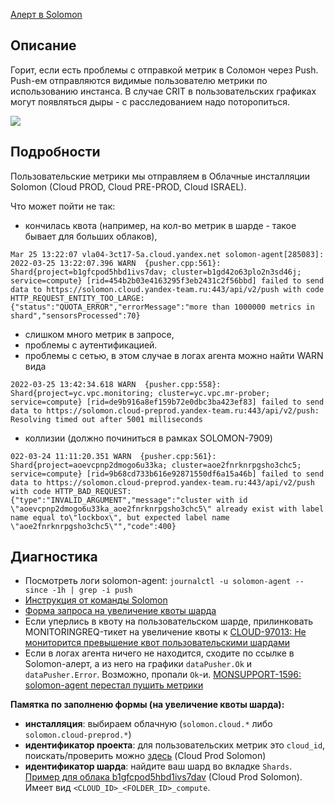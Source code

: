 [Алерт в Solomon](https://solomon.yandex-team.ru/admin/projects/yandexcloud/alerts?text=solomon-agent+push)

## Описание
Горит, если есть проблемы с отправкой метрик в Соломон через Push. Push-ем
отправляются видимые пользователю метрики по использованию инстанса.
В случае CRIT в пользовательских графиках могут появляться дыры -
с расследованием надо поторопиться.

![](https://jing.yandex-team.ru/files/simonov-d/CloudUserMetrics.png)

## Подробности
Пользовательские метрики мы отправляем в Облачные инсталляции Solomon (Cloud PROD, Cloud PRE-PROD, Cloud ISRAEL).

Что может пойти не так:
- кончилась квота (например, на кол-во метрик в шарде - такое бывает для больших облаков),
```
Mar 25 13:22:07 vla04-3ct17-5a.cloud.yandex.net solomon-agent[285083]: 2022-03-25 13:22:07.396 WARN  {pusher.cpp:561}: Shard{project=b1gfcpod5hbd1ivs7dav; cluster=b1gd42o63plo2n3sd46j; service=compute} [rid=454b2b03e4163295f3eb2431c2f56bbd] failed to send data to https://solomon.cloud.yandex-team.ru:443/api/v2/push with code HTTP_REQUEST_ENTITY_TOO_LARGE: {"status":"QUOTA_ERROR","errorMessage":"more than 1000000 metrics in shard","sensorsProcessed":70}
```
- слишком много метрик в запросе,
- проблемы с аутентификацией.
- проблемы с сетью, в этом случае в логах агента можно найти WARN вида
```
2022-03-25 13:42:34.618 WARN  {pusher.cpp:558}: Shard{project=yc.vpc.monitoring; cluster=yc.vpc.mr-prober; service=compute} [rid=de9b916a8ef159b72e0dbc3ba423ef83] failed to send data to https://solomon.cloud-preprod.yandex-team.ru:443/api/v2/push: Resolving timed out after 5001 milliseconds
```
- коллизии (должно починиться в рамках SOLOMON-7909)
```
022-03-24 11:11:20.351 WARN  {pusher.cpp:561}:
Shard{project=aoevcpnp2dmogo6u33ka; cluster=aoe2fnrknrpgsho3chc5; service=compute} [rid=9b68cd733b616e92871550df6a15a46b] failed to send data to https://solomon.cloud-preprod.yandex-team.ru:443/api/v2/push with code HTTP_BAD_REQUEST:{"type":"INVALID_ARGUMENT","message":"cluster with id \"aoevcpnp2dmogo6u33ka_aoe2fnrknrpgsho3chc5\" already exist with label name equal to\"lockbox\", but expected label name \"aoe2fnrknrpgsho3chc5\"","code":400}
```

## Диагностика
- Посмотреть логи solomon-agent: `journalctl -u solomon-agent --since -1h | grep -i push`
- [Инструкция от команды Solomon](https://wiki.yandex-team.ru/solomon/agent/troubleshooting/)
- [Форма запроса на увеличение квоты шарда](https://forms.yandex-team.ru/surveys/28780/)
- Если уперлись в квоту на пользовательском шарде, прилинковать MONITORINGREQ-тикет на увеличение квоты к [CLOUD-97013: Не мониторится превышение квот пользовательскими шардами](https://st.yandex-team.ru/CLOUD-97013)
- Если в логах агента ничего не находится, сходите по ссылке в Solomon-алерт, а из него на графики `dataPusher.Ok` и `dataPusher.Error`. Возможно, пропали `Ok`-и. [MONSUPPORT-1596: solomon-agent перестал пушить метрики](https://st.yandex-team.ru/MONSUPPORT-1596)

**Памятка по заполненю формы (на увеличение квоты шарда):**
- **инсталляция**: выбираем облачную (`solomon.cloud.*` либо `solomon.cloud-preprod.*`)
- **идентификатор проекта**: для пользовательских метрик это `cloud_id`, поискать/проверить можно [здесь](https://solomon.cloud.yandex-team.ru/admin) (Cloud Prod Solomon)
- **идентификатор шарда**: найдите ваш шард во вкладке `Shards`. [Пример для облака b1gfcpod5hbd1ivs7dav](https://solomon.cloud.yandex-team.ru/admin/projects/b1gfcpod5hbd1ivs7dav/shards) (Cloud Prod Solomon). Имеет вид `<CLOUD_ID>_<FOLDER_ID>_compute`.
